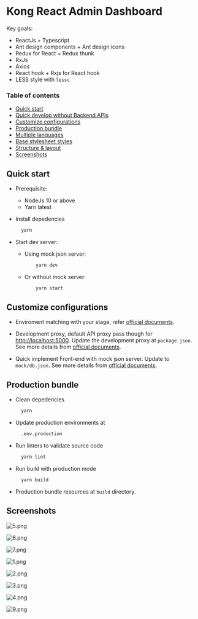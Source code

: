 # Kong React Admin Dashboard

Key goals:

-   ReactJs + Typescript
-   Ant design components + Ant design icons
-   Redux for React + Redux thunk
-   RxJs
-   Axios
-   React hook + Rxjs for React hook
-   LESS style with `lessc`

### Table of contents

-   [Quick start](#quick-start)
-   [Quick develop without Backend APIs](docs/mock-api.md)
-   [Customize configurations](#customize-configurations)
-   [Production bundle](#production-bundle)
-   [Multiple languages](docs/multiple-languages.md)
-   [Base stylesheet styles](docs/base-stylesheets.md)
-   [Structure & layout](docs/structure-layout.md)
-   [Screenshots](#screenshots)

## Quick start

-   Prerequisite:

    -   NodeJs 10 or above
    -   Yarn latest

-   Install depedencies

    ```bash
      yarn
    ```

-   Start dev server:

    -   Using mock json server:

        ```bash
            yarn dev
        ```

    -   Or without mock server:

        ```bash
            yarn start
        ```

## Customize configurations

-   Enviroment matching with your stage, refer [official documents](https://create-react-app.dev/docs/adding-custom-environment-variables/).

-   Development proxy, default API proxy pass though for [http://localhost:5000](http://localhost:5000). Update the development proxy at `package.json`. See more details from [official documents](https://create-react-app.dev/docs/proxying-api-requests-in-development).

-   Quick implement Front-end with mock json server. Update to `mock/db.json`. See more details from [official documents](https://github.com/typicode/json-server#getting-started).

## Production bundle

-   Clean depedencies

    ```bash
      yarn
    ```

-   Update production environments at

    ```bash
      .env.production
    ```

-   Run linters to validate source code

    ```bash
      yarn lint
    ```

-   Run build with production mode

    ```bash
      yarn build
    ```

-   Production bundle resources at `build` directory.

## Screenshots

![5.png](docs/screenshots/5.png)

![6.png](docs/screenshots/6.png)

![7.png](docs/screenshots/7.png)

![1.png](docs/screenshots/1.png)

![2.png](docs/screenshots/2.png)

![3.png](docs/screenshots/3.png)

![4.png](docs/screenshots/4.png)

![9.png](docs/screenshots/9.png)
